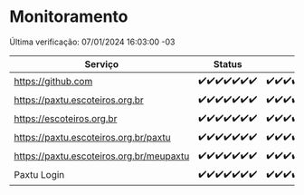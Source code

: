# Monitoramento

Última verificação: 07/01/2024 16:03:00 -03

|Serviço|Status|Últimas 24h|
|---|---|---|
|https://github.com|<span title="2023-12-31: OK=24">✔️</span><span title="2024-01-01: OK=24">✔️</span><span title="2024-01-02: OK=24">✔️</span><span title="2024-01-03: OK=24">✔️</span><span title="2024-01-04: OK=24">✔️</span><span title="2024-01-05: OK=24">✔️</span><span title="2024-01-06: OK=20">✔️</span>|<span title="06/01/2024 17:06:00 -03 : 200">✔️</span><span title="06/01/2024 18:03:00 -03 : 200">✔️</span><span title="06/01/2024 19:03:00 -03 : 200">✔️</span><span title="06/01/2024 20:05:00 -03 : 200">✔️</span><span title="06/01/2024 21:34:00 -03 : 200">✔️</span><span title="06/01/2024 22:54:00 -03 : 200">✔️</span><span title="06/01/2024 23:24:00 -03 : 200">✔️</span><span title="07/01/2024 00:07:00 -03 : 200">✔️</span><span title="07/01/2024 01:07:00 -03 : 200">✔️</span><span title="07/01/2024 02:05:00 -03 : 200">✔️</span><span title="07/01/2024 03:07:00 -03 : 200">✔️</span><span title="07/01/2024 04:04:00 -03 : 200">✔️</span><span title="07/01/2024 05:07:00 -03 : 200">✔️</span><span title="07/01/2024 06:05:00 -03 : 200">✔️</span><span title="07/01/2024 07:06:00 -03 : 200">✔️</span><span title="07/01/2024 08:03:00 -03 : 200">✔️</span><span title="07/01/2024 09:10:00 -03 : 200">✔️</span><span title="07/01/2024 10:07:00 -03 : 200">✔️</span><span title="07/01/2024 11:03:00 -03 : 200">✔️</span><span title="07/01/2024 12:04:00 -03 : 200">✔️</span><span title="07/01/2024 13:06:00 -03 : 200">✔️</span><span title="07/01/2024 14:03:00 -03 : 200">✔️</span><span title="07/01/2024 15:07:00 -03 : 200">✔️</span><span title="07/01/2024 16:03:00 -03 : 200">✔️</span>|
|https://paxtu.escoteiros.org.br|<span title="2023-12-31: OK=24">✔️</span><span title="2024-01-01: OK=24">✔️</span><span title="2024-01-02: OK=24">✔️</span><span title="2024-01-03: OK=24">✔️</span><span title="2024-01-04: OK=24">✔️</span><span title="2024-01-05: OK=24">✔️</span><span title="2024-01-06: OK=20">✔️</span>|<span title="06/01/2024 17:06:00 -03 : 200">✔️</span><span title="06/01/2024 18:03:00 -03 : 200">✔️</span><span title="06/01/2024 19:03:00 -03 : 200">✔️</span><span title="06/01/2024 20:05:00 -03 : 200">✔️</span><span title="06/01/2024 21:34:00 -03 : 200">✔️</span><span title="06/01/2024 22:54:00 -03 : 200">✔️</span><span title="06/01/2024 23:24:00 -03 : 200">✔️</span><span title="07/01/2024 00:07:00 -03 : 200">✔️</span><span title="07/01/2024 01:07:00 -03 : 200">✔️</span><span title="07/01/2024 02:05:00 -03 : 200">✔️</span><span title="07/01/2024 03:07:00 -03 : 200">✔️</span><span title="07/01/2024 04:04:00 -03 : 200">✔️</span><span title="07/01/2024 05:07:00 -03 : 200">✔️</span><span title="07/01/2024 06:05:00 -03 : 200">✔️</span><span title="07/01/2024 07:06:00 -03 : 200">✔️</span><span title="07/01/2024 08:03:00 -03 : 200">✔️</span><span title="07/01/2024 09:10:00 -03 : 200">✔️</span><span title="07/01/2024 10:07:00 -03 : 200">✔️</span><span title="07/01/2024 11:03:00 -03 : 200">✔️</span><span title="07/01/2024 12:04:00 -03 : 200">✔️</span><span title="07/01/2024 13:06:00 -03 : 200">✔️</span><span title="07/01/2024 14:03:00 -03 : 200">✔️</span><span title="07/01/2024 15:07:00 -03 : 200">✔️</span><span title="07/01/2024 16:03:00 -03 : 200">✔️</span>|
|https://escoteiros.org.br|<span title="2023-12-31: OK=24">✔️</span><span title="2024-01-01: OK=24">✔️</span><span title="2024-01-02: OK=24">✔️</span><span title="2024-01-03: OK=24">✔️</span><span title="2024-01-04: OK=24">✔️</span><span title="2024-01-05: OK=24">✔️</span><span title="2024-01-06: OK=20">✔️</span>|<span title="06/01/2024 17:06:00 -03 : 200">✔️</span><span title="06/01/2024 18:03:00 -03 : 200">✔️</span><span title="06/01/2024 19:03:00 -03 : 200">✔️</span><span title="06/01/2024 20:05:00 -03 : 200">✔️</span><span title="06/01/2024 21:34:00 -03 : 200">✔️</span><span title="06/01/2024 22:54:00 -03 : 200">✔️</span><span title="06/01/2024 23:24:00 -03 : 200">✔️</span><span title="07/01/2024 00:07:00 -03 : 200">✔️</span><span title="07/01/2024 01:07:00 -03 : 200">✔️</span><span title="07/01/2024 02:05:00 -03 : 200">✔️</span><span title="07/01/2024 03:07:00 -03 : 200">✔️</span><span title="07/01/2024 04:04:00 -03 : 200">✔️</span><span title="07/01/2024 05:07:00 -03 : 200">✔️</span><span title="07/01/2024 06:05:00 -03 : 200">✔️</span><span title="07/01/2024 07:06:00 -03 : 200">✔️</span><span title="07/01/2024 08:03:00 -03 : 200">✔️</span><span title="07/01/2024 09:10:00 -03 : 200">✔️</span><span title="07/01/2024 10:07:00 -03 : 200">✔️</span><span title="07/01/2024 11:03:00 -03 : 200">✔️</span><span title="07/01/2024 12:04:00 -03 : 200">✔️</span><span title="07/01/2024 13:06:00 -03 : 200">✔️</span><span title="07/01/2024 14:03:00 -03 : 200">✔️</span><span title="07/01/2024 15:07:00 -03 : 200">✔️</span><span title="07/01/2024 16:03:00 -03 : 200">✔️</span>|
|https://paxtu.escoteiros.org.br/paxtu|<span title="2023-12-31: OK=24">✔️</span><span title="2024-01-01: OK=24">✔️</span><span title="2024-01-02: OK=24">✔️</span><span title="2024-01-03: OK=24">✔️</span><span title="2024-01-04: OK=24">✔️</span><span title="2024-01-05: OK=24">✔️</span><span title="2024-01-06: OK=20">✔️</span>|<span title="06/01/2024 17:06:00 -03 : 200">✔️</span><span title="06/01/2024 18:03:00 -03 : 200">✔️</span><span title="06/01/2024 19:03:00 -03 : 200">✔️</span><span title="06/01/2024 20:05:00 -03 : 200">✔️</span><span title="06/01/2024 21:34:00 -03 : 200">✔️</span><span title="06/01/2024 22:54:00 -03 : 200">✔️</span><span title="06/01/2024 23:24:00 -03 : 200">✔️</span><span title="07/01/2024 00:07:00 -03 : 200">✔️</span><span title="07/01/2024 01:07:00 -03 : 200">✔️</span><span title="07/01/2024 02:05:00 -03 : 200">✔️</span><span title="07/01/2024 03:07:00 -03 : 200">✔️</span><span title="07/01/2024 04:04:00 -03 : 200">✔️</span><span title="07/01/2024 05:07:00 -03 : 200">✔️</span><span title="07/01/2024 06:05:00 -03 : 200">✔️</span><span title="07/01/2024 07:06:00 -03 : 200">✔️</span><span title="07/01/2024 08:03:00 -03 : 200">✔️</span><span title="07/01/2024 09:10:00 -03 : 200">✔️</span><span title="07/01/2024 10:07:00 -03 : 200">✔️</span><span title="07/01/2024 11:03:00 -03 : 200">✔️</span><span title="07/01/2024 12:04:00 -03 : 200">✔️</span><span title="07/01/2024 13:06:00 -03 : 200">✔️</span><span title="07/01/2024 14:03:00 -03 : 200">✔️</span><span title="07/01/2024 15:07:00 -03 : 200">✔️</span><span title="07/01/2024 16:03:00 -03 : 200">✔️</span>|
|https://paxtu.escoteiros.org.br/meupaxtu|<span title="2023-12-31: OK=24">✔️</span><span title="2024-01-01: OK=24">✔️</span><span title="2024-01-02: OK=24">✔️</span><span title="2024-01-03: OK=24">✔️</span><span title="2024-01-04: OK=24">✔️</span><span title="2024-01-05: OK=24">✔️</span><span title="2024-01-06: OK=20">✔️</span>|<span title="06/01/2024 17:06:00 -03 : 200">✔️</span><span title="06/01/2024 18:03:00 -03 : 200">✔️</span><span title="06/01/2024 19:03:00 -03 : 200">✔️</span><span title="06/01/2024 20:05:00 -03 : 200">✔️</span><span title="06/01/2024 21:34:00 -03 : 200">✔️</span><span title="06/01/2024 22:54:00 -03 : 200">✔️</span><span title="06/01/2024 23:24:00 -03 : 200">✔️</span><span title="07/01/2024 00:07:00 -03 : 200">✔️</span><span title="07/01/2024 01:07:00 -03 : 200">✔️</span><span title="07/01/2024 02:05:00 -03 : 200">✔️</span><span title="07/01/2024 03:07:00 -03 : 200">✔️</span><span title="07/01/2024 04:04:00 -03 : 200">✔️</span><span title="07/01/2024 05:07:00 -03 : 200">✔️</span><span title="07/01/2024 06:05:00 -03 : 200">✔️</span><span title="07/01/2024 07:06:00 -03 : 200">✔️</span><span title="07/01/2024 08:03:00 -03 : 200">✔️</span><span title="07/01/2024 09:10:00 -03 : 200">✔️</span><span title="07/01/2024 10:07:00 -03 : 200">✔️</span><span title="07/01/2024 11:03:00 -03 : 200">✔️</span><span title="07/01/2024 12:04:00 -03 : 200">✔️</span><span title="07/01/2024 13:06:00 -03 : 200">✔️</span><span title="07/01/2024 14:03:00 -03 : 200">✔️</span><span title="07/01/2024 15:07:00 -03 : 200">✔️</span><span title="07/01/2024 16:03:00 -03 : 200">✔️</span>|
|Paxtu Login|<span title="2023-12-31: OK=24">✔️</span><span title="2024-01-01: OK=24">✔️</span><span title="2024-01-02: OK=24">✔️</span><span title="2024-01-03: OK=24">✔️</span><span title="2024-01-04: OK=24">✔️</span><span title="2024-01-05: OK=24">✔️</span><span title="2024-01-06: OK=20">✔️</span>|<span title="06/01/2024 17:06:00 -03 : 200">✔️</span><span title="06/01/2024 18:03:00 -03 : 200">✔️</span><span title="06/01/2024 19:03:00 -03 : 200">✔️</span><span title="06/01/2024 20:05:00 -03 : 200">✔️</span><span title="06/01/2024 21:34:00 -03 : 200">✔️</span><span title="06/01/2024 22:54:00 -03 : 200">✔️</span><span title="06/01/2024 23:24:00 -03 : 200">✔️</span><span title="07/01/2024 00:07:00 -03 : 200">✔️</span><span title="07/01/2024 01:07:00 -03 : 200">✔️</span><span title="07/01/2024 02:05:00 -03 : 200">✔️</span><span title="07/01/2024 03:07:00 -03 : 200">✔️</span><span title="07/01/2024 04:04:00 -03 : 200">✔️</span><span title="07/01/2024 05:07:00 -03 : 200">✔️</span><span title="07/01/2024 06:05:00 -03 : 200">✔️</span><span title="07/01/2024 07:06:00 -03 : 200">✔️</span><span title="07/01/2024 08:03:00 -03 : 200">✔️</span><span title="07/01/2024 09:10:00 -03 : 200">✔️</span><span title="07/01/2024 10:07:00 -03 : 200">✔️</span><span title="07/01/2024 11:03:00 -03 : 200">✔️</span><span title="07/01/2024 12:04:00 -03 : 200">✔️</span><span title="07/01/2024 13:06:00 -03 : 200">✔️</span><span title="07/01/2024 14:03:00 -03 : 200">✔️</span><span title="07/01/2024 15:07:00 -03 : 200">✔️</span><span title="07/01/2024 16:03:00 -03 : 200">✔️</span>|
